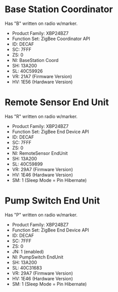 # Base Station Coordinator

Has "B" written on radio w/marker.

* Product Family: XBP24BZ7
* Function Set: ZigBee Coordinator API
* ID: DECAF
* SC: 7FFF
* ZS: 0
* NI: BaseStation Coord
* SH: 13A200
* SL: 40C59926
* VR: 21A7 (Firmware Version)
* HV: 1E56 (Hardware Version)

# Remote Sensor End Unit

Has "R" written on radio w/marker.

* Product Family: XBP24BZ7
* Function Set: ZigBee End Device API
* ID: DECAF
* SC: 7FFF
* ZS: 0
* NI: RemoteSensor EndUnit
* SH: 13A200
* SL: 40C59899
* VR: 29A7 (Firmware Version)
* HV: 1E46 (Hardware Version)
* SM: 1 (Sleep Mode = Pin Hibernate)

# Pump Switch End Unit

Has "P" written on radio w/marker.

* Product Family: XBP24BZ7
* Function Set: ZigBee End Device API
* ID: DECAF
* SC: 7FFF
* ZS: 0
* JN: 1 (enabled)
* NI: PumpSwitch EndUnit
* SH: 13A200
* SL: 40C31683
* VR: 29A7 (Firmware Version)
* HV: 1E46 (Hardware Version)
* SM: 1 (Sleep Mode = Pin Hibernate)

